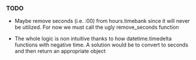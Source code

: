 ### TODO
* Maybe remove seconds (i.e. :00) from hours.timebank since it will never be
  utilized. For now we must call the ugly remove_seconds function

* The whole logic is non intuitive thanks to how datetime.timedelta functions
  with negative time. A solution would be to convert to seconds and then return
an appropriate object
